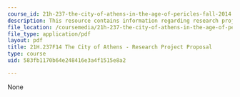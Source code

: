 ```yaml
---
course_id: 21h-237-the-city-of-athens-in-the-age-of-pericles-fall-2014
description: This resource contains information regarding research project proposal.
file_location: /coursemedia/21h-237-the-city-of-athens-in-the-age-of-pericles-fall-2014/583fb1170b64e248416e3a4f1515e8a2_MIT21H_237F14_TopicProposl.pdf
file_type: application/pdf
layout: pdf
title: 21H.237F14 The City of Athens - Research Project Proposal
type: course
uid: 583fb1170b64e248416e3a4f1515e8a2

---
```

None